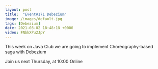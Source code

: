 ```yaml
---
layout: post
title:  "Event#171 Debezium"
image: /images/default.jpg
tags: [Debezium]
date: 2021-03-02 18:48:18 +0000
video: FNbkXPu2JpY
---
```


This week on Java Club we are going to implement Choreography-based saga with Debezium

Join us next Thursday, at 10:00 Online
